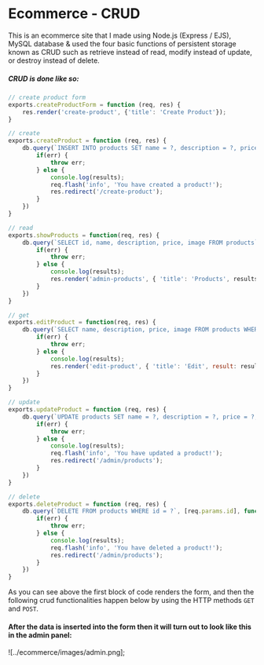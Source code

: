 # Ecommerce - CRUD

This is an ecommerce site that I made using Node.js (Express / EJS), MySQL database & used the four basic functions of persistent storage known as CRUD such as retrieve instead of read, modify instead of update, or destroy instead of delete.

##### CRUD is done like so:
```javascript
// create product form
exports.createProductForm = function (req, res) {
    res.render('create-product', {'title': 'Create Product'});
}

// create
exports.createProduct = function (req, res) {
    db.query(`INSERT INTO products SET name = ?, description = ?, price = ?, image = ?`, [req.fields.name, req.fields.description, req.fields.price, req.fields.image], function(err, results) {
        if(err) {
            throw err;
        } else {
            console.log(results);
            req.flash('info', 'You have created a product!');
            res.redirect('/create-product');
        }
    })
}

// read
exports.showProducts = function(req, res) {
    db.query(`SELECT id, name, description, price, image FROM products`, function(err, results) {
        if(err) {
            throw err;
        } else {
            console.log(results);
            res.render('admin-products', { 'title': 'Products', results });
        }
    })
}

// get
exports.editProduct = function(req, res) {
    db.query(`SELECT name, description, price, image FROM products WHERE id = ?`, [req.params.id], function(err, results) {
        if(err) {
            throw err;
        } else {
            console.log(results);
            res.render('edit-product', { 'title': 'Edit', result: results[0] });
        }
    })
}

// update
exports.updateProduct = function (req, res) {
    db.query(`UPDATE products SET name = ?, description = ?, price = ?, image = ? WHERE id = ?`, [req.fields.name, req.fields.description, req.fields.price, req.fields.image, req.params.id], function(err, results) {
        if(err) {
            throw err;
        } else {
            console.log(results);
            req.flash('info', 'You have updated a product!');
            res.redirect('/admin/products');
        }
    })
}

// delete
exports.deleteProduct = function (req, res) {
    db.query(`DELETE FROM products WHERE id = ?`, [req.params.id], function(err, results) {
        if(err) {
            throw err;
        } else {
            console.log(results);
            req.flash('info', 'You have deleted a product!');
            res.redirect('/admin/products');
        }
    })
}
```
As you can see above the first block of code renders the form, and then the following crud functionalities happen below by using the HTTP methods `GET` and `POST`.

#### After the data is inserted into the form then it will turn out to look like this in the admin panel:

![../ecommerce/images/admin.png];
